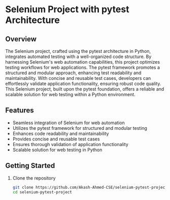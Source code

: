 # Selenium Project with pytest Architecture

## Overview
The Selenium project, crafted using the pytest architecture in Python, integrates automated testing with a well-organized code structure. By harnessing Selenium's web automation capabilities, this project optimizes testing workflows for web applications. The pytest framework promotes a structured and modular approach, enhancing test readability and maintainability. With concise and reusable test cases, developers can effortlessly validate application functionality, ensuring robust code quality. This Selenium project, built upon the pytest foundation, offers a reliable and scalable solution for web testing within a Python environment.

## Features
- Seamless integration of Selenium for web automation
- Utilizes the pytest framework for structured and modular testing
- Enhances code readability and maintainability
- Provides concise and reusable test cases
- Ensures thorough validation of application functionality
- Scalable solution for web testing in Python

## Getting Started
1. Clone the repository
   ```bash
   git clone https://github.com/Akash-Ahmed-CSE/selenium-pytest-project.git
   cd selenium-pytest-project
